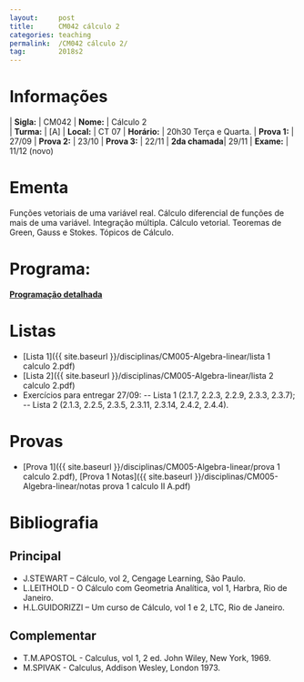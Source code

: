 ```yaml
---
layout:     post
title:      CM042 cálculo 2
categories: teaching
permalink:  /CM042 cálculo 2/
tag:        2018s2
---
```


# Informações

  | **Sigla:**   | CM042
  | **Nome:**    | Cálculo 2  
  | **Turma:**   | [A]
  | **Local:**   | CT 07
  | **Horário:** | 20h30 Terça e Quarta. 
  | **Prova 1:** | 27/09
  | **Prova 2:** | 23/10
  | **Prova 3:** | 22/11
  | **2da chamada**| 29/11 
  | **Exame:**   | 11/12 (novo)

# Ementa

  Funções vetoriais de uma variável real. Cálculo diferencial de funções de mais de uma variável. 
  Integração múltipla. Cálculo vetorial. Teoremas de Green, Gauss e Stokes. Tópicos de Cálculo.

# Programa:
  
  **[Programação detalhada](http://www.mat.ufpr.br/documentos/programas/CM042.pdf)**

# Listas

  - [Lista 1]({{ site.baseurl }}/disciplinas/CM005-Algebra-linear/lista 1 calculo 2.pdf)
  - [Lista 2]({{ site.baseurl }}/disciplinas/CM005-Algebra-linear/lista 2 calculo 2.pdf)
  - Exercícios para entregar 27/09: 
    -- Lista 1 (2.1.7, 2.2.3, 2.2.9, 2.3.3, 2.3.7);
    -- Lista 2 (2.1.3, 2.2.5, 2.3.5, 2.3.11, 2.3.14, 2.4.2, 2.4.4).

# Provas

   - [Prova 1]({{ site.baseurl }}/disciplinas/CM005-Algebra-linear/prova 1 calculo 2.pdf), [Prova 1 Notas]({{ site.baseurl }}/disciplinas/CM005-Algebra-linear/notas prova 1 calculo II A.pdf)

# Bibliografia

## Principal 

- J.STEWART – Cálculo, vol 2, Cengage Learning, São Paulo. 
- L.LEITHOLD - O Cálculo com Geometria Analítica, vol 1, Harbra, Rio de Janeiro.
- H.L.GUIDORIZZI – Um curso de Cálculo, vol 1 e 2, LTC, Rio de Janeiro.

## Complementar

- T.M.APOSTOL - Calculus, vol 1, 2 ed. John Wiley, New York, 1969.
- M.SPIVAK - Calculus, Addison Wesley, London 1973.
